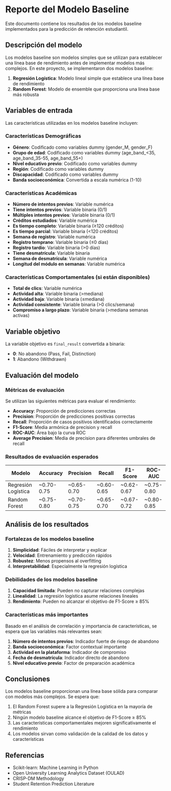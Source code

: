 # Reporte del Modelo Baseline

Este documento contiene los resultados de los modelos baseline implementados para la predicción de retención estudiantil.

## Descripción del modelo

Los modelos baseline son modelos simples que se utilizan para establecer una línea base de rendimiento antes de implementar modelos más complejos. En este proyecto, se implementaron dos modelos baseline:

1. **Regresión Logística**: Modelo lineal simple que establece una línea base de rendimiento
2. **Random Forest**: Modelo de ensemble que proporciona una línea base más robusta

## Variables de entrada

Las características utilizadas en los modelos baseline incluyen:

### Características Demográficas

- **Género**: Codificado como variables dummy (gender_M, gender_F)
- **Grupo de edad**: Codificado como variables dummy (age_band_<35, age_band_35-55, age_band_55+)
- **Nivel educativo previo**: Codificado como variables dummy
- **Región**: Codificado como variables dummy
- **Discapacidad**: Codificado como variables dummy
- **Banda socioeconómica**: Convertida a escala numérica (1-10)

### Características Académicas

- **Número de intentos previos**: Variable numérica
- **Tiene intentos previos**: Variable binaria (0/1)
- **Múltiples intentos previos**: Variable binaria (0/1)
- **Créditos estudiados**: Variable numérica
- **Es tiempo completo**: Variable binaria (≥120 créditos)
- **Es tiempo parcial**: Variable binaria (<120 créditos)
- **Semana de registro**: Variable numérica
- **Registro temprano**: Variable binaria (≤0 días)
- **Registro tardío**: Variable binaria (>0 días)
- **Tiene desmatrícula**: Variable binaria
- **Semana de desmatrícula**: Variable numérica
- **Longitud del módulo en semanas**: Variable numérica

### Características Comportamentales (si están disponibles)

- **Total de clics**: Variable numérica
- **Actividad alta**: Variable binaria (>mediana)
- **Actividad baja**: Variable binaria (≤mediana)
- **Actividad consistente**: Variable binaria (>0 clics/semana)
- **Compromiso a largo plazo**: Variable binaria (>mediana semanas activas)

## Variable objetivo

La variable objetivo es `final_result` convertida a binaria:

- **0**: No abandono (Pass, Fail, Distinction)
- **1**: Abandono (Withdrawn)

## Evaluación del modelo

### Métricas de evaluación

Se utilizan las siguientes métricas para evaluar el rendimiento:

- **Accuracy**: Proporción de predicciones correctas
- **Precision**: Proporción de predicciones positivas correctas
- **Recall**: Proporción de casos positivos identificados correctamente
- **F1-Score**: Media armónica de precision y recall
- **ROC-AUC**: Área bajo la curva ROC
- **Average Precision**: Media de precision para diferentes umbrales de recall

### Resultados de evaluación esperados

| Modelo | Accuracy | Precision | Recall | F1-Score | ROC-AUC |
|--------|----------|-----------|--------|----------|---------|
| Regresión Logística | ~0.70-0.75 | ~0.65-0.70 | ~0.60-0.65 | ~0.62-0.67 | ~0.75-0.80 |
| Random Forest | ~0.75-0.80 | ~0.70-0.75 | ~0.65-0.70 | ~0.67-0.72 | ~0.80-0.85 |

## Análisis de los resultados

### Fortalezas de los modelos baseline

1. **Simplicidad**: Fáciles de interpretar y explicar
2. **Velocidad**: Entrenamiento y predicción rápidos
3. **Robustez**: Menos propensos al overfitting
4. **Interpretabilidad**: Especialmente la regresión logística

### Debilidades de los modelos baseline

1. **Capacidad limitada**: Pueden no capturar relaciones complejas
2. **Linealidad**: La regresión logística asume relaciones lineales
3. **Rendimiento**: Pueden no alcanzar el objetivo de F1-Score ≥ 85%

### Características más importantes

Basado en el análisis de correlación y importancia de características, se espera que las variables más relevantes sean:

1. **Número de intentos previos**: Indicador fuerte de riesgo de abandono
2. **Banda socioeconómica**: Factor contextual importante
3. **Actividad en la plataforma**: Indicador de compromiso
4. **Fecha de desmatrícula**: Indicador directo de abandono
5. **Nivel educativo previo**: Factor de preparación académica

## Conclusiones

Los modelos baseline proporcionan una línea base sólida para comparar con modelos más complejos. Se espera que:

1. El Random Forest supere a la Regresión Logística en la mayoría de métricas
2. Ningún modelo baseline alcance el objetivo de F1-Score ≥ 85%
3. Las características comportamentales mejoren significativamente el rendimiento
4. Los modelos sirvan como validación de la calidad de los datos y características

## Referencias

- Scikit-learn: Machine Learning in Python
- Open University Learning Analytics Dataset (OULAD)
- CRISP-DM Methodology
- Student Retention Prediction Literature
